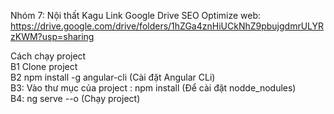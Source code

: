 Nhóm 7: Nội thất Kagu
Link Google Drive SEO Optimize web:
https://drive.google.com/drive/folders/1hZGa4znHiUCkNhZ9pbujgdmrULYRzKWM?usp=sharing

Cách chạy project </br>
B1 Clone project </br>
B2 npm install -g angular-cli (Cài đặt Angular CLi) </br>
B3: Vào thư mục của project : npm install (Để cài đặt nodde_nodules) </br>
B4: ng serve --o (Chạy project) </br>
